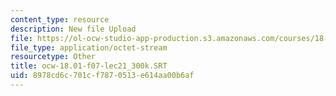 ```yaml
---
content_type: resource
description: New file Upload
file: https://ol-ocw-studio-app-production.s3.amazonaws.com/courses/18-01sc-single-variable-calculus-fall-2010/8978cd6c701cf7870513e614aa00b6af_ocw-18.01-f07-lec21_300k.SRT
file_type: application/octet-stream
resourcetype: Other
title: ocw-18.01-f07-lec21_300k.SRT
uid: 8978cd6c-701c-f787-0513-e614aa00b6af
---
```

